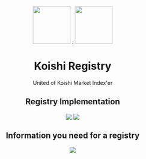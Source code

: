 <div align="center">
  <img width="100px" src="https://koishi.chat/logo.png"/>
  <b> . </b>
  <img width="100px" src="https://static-production.npmjs.com/f1786e9b7cba9753ca7b9c40e8b98f67.png"/>
</div>
<h1 align="center">Koishi Registry</h1>
<p align="center">United of Koishi Market Index'er</p>

<h2 align="center">
  Registry Implementation
</h2>

<div align="center">
<a href="https://github.com/koishi-registry/cyan-koishi-registry/">
  <img align="center" src="https://github-readme-stats.anuraghazra1.vercel.app/api/pin/?username=koishi-registry&repo=cyan-koishi-registry&theme=dracula" />
</a>

<a href="https://github.com/Hoshino-Yumetsuki/koishi-registry/">
  <img align="center" src="https://github-readme-stats.anuraghazra1.vercel.app/api/pin/?username=Hoshino-Yumetsuki&repo=koishi-registry&theme=dracula" />
</a>
</div>

<h2 align="center">
  Information you need for a registry
</h2>

<div align="center">
<a href="https://github.com/koishi-registry/category/">
  <img align="center" src="https://github-readme-stats.anuraghazra1.vercel.app/api/pin/?username=koishi-registry&repo=category&theme=dracula" />
</a>
</div>
